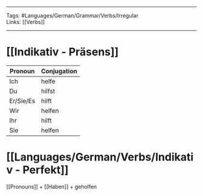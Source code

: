 ___
Tags: #Languages/German/Grammar/Verbs/Irregular  
Links: [[Verbs]]
___
# [[Indikativ - Präsens]]
Pronoun|Conjugation
------------ | ------------
Ich | helfe
Du | hilfst
Er/Sie/Es | hilft
Wir | helfen
Ihr | hilft
Sie | helfen


# [[Languages/German/Verbs/Indikativ - Perfekt]]
[[Pronouns]] + [[Haben]] + geholfen